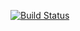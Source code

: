 [![Build Status](https://github.com/GabrielePalazzo/madflow-ggttbar-customop/workflows/CI/badge.svg?branch=main)](https://github.com/GabrielePalazzo/madflow-ggttbar-customop/actions)
